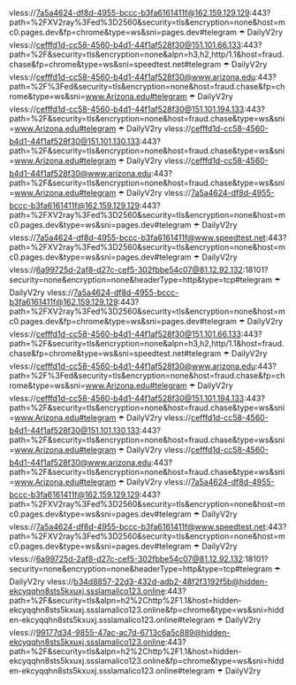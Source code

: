vless://7a5a4624-df8d-4955-bccc-b3fa6161411f@162.159.129.129:443?path=%2FXV2ray%3Fed%3D2560&security=tls&encryption=none&host=mc0.pages.dev&fp=chrome&type=ws&sni=pages.dev#telegram ☂️ DailyV2ry
vless://cefffd1d-cc58-4560-b4d1-44f1af528f30@151.101.66.133:443?path=%2F&security=tls&encryption=none&alpn=h3,h2,http/1.1&host=fraud.chase&fp=chrome&type=ws&sni=speedtest.net#telegram ☂️ DailyV2ry
vless://cefffd1d-cc58-4560-b4d1-44f1af528f30@www.arizona.edu:443?path=%2F%3Fed&security=tls&encryption=none&host=fraud.chase&fp=chrome&type=ws&sni=www.Arizona.edu#telegram ☂️ DailyV2ry
vless://cefffd1d-cc58-4560-b4d1-44f1af528f30@151.101.194.133:443?path=%2F&security=tls&encryption=none&host=fraud.chase&type=ws&sni=www.Arizona.edu#telegram ☂️ DailyV2ry
vless://cefffd1d-cc58-4560-b4d1-44f1af528f30@151.101.130.133:443?path=%2F&security=tls&encryption=none&host=fraud.chase&type=ws&sni=www.Arizona.edu#telegram ☂️ DailyV2ry
vless://cefffd1d-cc58-4560-b4d1-44f1af528f30@www.arizona.edu:443?path=%2F&security=tls&encryption=none&host=fraud.chase&type=ws&sni=www.Arizona.edu#telegram ☂️ DailyV2ry
vless://7a5a4624-df8d-4955-bccc-b3fa6161411f@162.159.129.129:443?path=%2FXV2ray%3Fed%3D2560&security=tls&encryption=none&host=mc0.pages.dev&type=ws&sni=pages.dev#telegram ☂️ DailyV2ry
vless://7a5a4624-df8d-4955-bccc-b3fa6161411f@www.speedtest.net:443?path=%2FXV2ray%3Fed%3D2560&security=tls&encryption=none&host=mc0.pages.dev&type=ws&sni=pages.dev#telegram ☂️ DailyV2ry
vless://6a99725d-2af8-d27c-cef5-302fbbe54c07@81.12.92.132:18101?security=none&encryption=none&headerType=http&type=tcp#telegram ☂️ DailyV2ry
vless://7a5a4624-df8d-4955-bccc-b3fa6161411f@162.159.129.129:443?path=%2FXV2ray%3Fed%3D2560&security=tls&encryption=none&host=mc0.pages.dev&fp=chrome&type=ws&sni=pages.dev#telegram ☂️ DailyV2ry
vless://cefffd1d-cc58-4560-b4d1-44f1af528f30@151.101.66.133:443?path=%2F&security=tls&encryption=none&alpn=h3,h2,http/1.1&host=fraud.chase&fp=chrome&type=ws&sni=speedtest.net#telegram ☂️ DailyV2ry
vless://cefffd1d-cc58-4560-b4d1-44f1af528f30@www.arizona.edu:443?path=%2F%3Fed&security=tls&encryption=none&host=fraud.chase&fp=chrome&type=ws&sni=www.Arizona.edu#telegram ☂️ DailyV2ry
vless://cefffd1d-cc58-4560-b4d1-44f1af528f30@151.101.194.133:443?path=%2F&security=tls&encryption=none&host=fraud.chase&type=ws&sni=www.Arizona.edu#telegram ☂️ DailyV2ry
vless://cefffd1d-cc58-4560-b4d1-44f1af528f30@151.101.130.133:443?path=%2F&security=tls&encryption=none&host=fraud.chase&type=ws&sni=www.Arizona.edu#telegram ☂️ DailyV2ry
vless://cefffd1d-cc58-4560-b4d1-44f1af528f30@www.arizona.edu:443?path=%2F&security=tls&encryption=none&host=fraud.chase&type=ws&sni=www.Arizona.edu#telegram ☂️ DailyV2ry
vless://7a5a4624-df8d-4955-bccc-b3fa6161411f@162.159.129.129:443?path=%2FXV2ray%3Fed%3D2560&security=tls&encryption=none&host=mc0.pages.dev&type=ws&sni=pages.dev#telegram ☂️ DailyV2ry
vless://7a5a4624-df8d-4955-bccc-b3fa6161411f@www.speedtest.net:443?path=%2FXV2ray%3Fed%3D2560&security=tls&encryption=none&host=mc0.pages.dev&type=ws&sni=pages.dev#telegram ☂️ DailyV2ry
vless://6a99725d-2af8-d27c-cef5-302fbbe54c07@81.12.92.132:18101?security=none&encryption=none&headerType=http&type=tcp#telegram ☂️ DailyV2ry
vless://b34d8857-22d3-432d-adb2-48f2f3192f5b@hidden-ekcyqqhn8sts5kxuxj.ssslamalico123.online:443?path=%2F&security=tls&alpn=h2%2Chttp%2F1.1&host=hidden-ekcyqqhn8sts5kxuxj.ssslamalico123.online&fp=chrome&type=ws&sni=hidden-ekcyqqhn8sts5kxuxj.ssslamalico123.online#telegram ☂️ DailyV2ry
vless://99177d34-9855-47ac-ac7d-6713c6a5c889@hidden-ekcyqqhn8sts5kxuxj.ssslamalico123.online:443?path=%2F&security=tls&alpn=h2%2Chttp%2F1.1&host=hidden-ekcyqqhn8sts5kxuxj.ssslamalico123.online&fp=chrome&type=ws&sni=hidden-ekcyqqhn8sts5kxuxj.ssslamalico123.online#telegram ☂️ DailyV2ry

